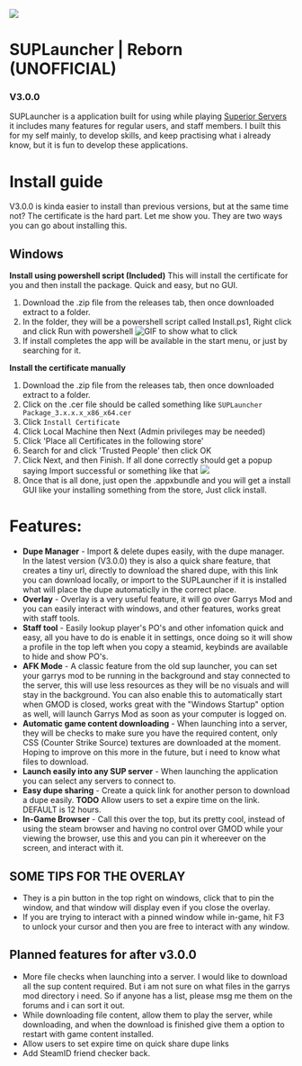 ![](https://superiorservers.co/static/images/site-logo_reduced.png)
# SUPLauncher | Reborn (UNOFFICIAL)
### V3.0.0

SUPLauncher is a application built for using while playing [Superior Servers](https://superiorservers.co) it includes many features for regular users, and staff members. I built this for my self mainly, to develop skills, and keep practising what i already know, but it is fun to develop these applications.

# Install guide
V3.0.0 is kinda easier to install than previous versions, but at the same time not? The certificate is the hard part. Let me show you.
They are two ways you can go about installing this.

## Windows

**Install using powershell script (Included)**
This will install the certificate for you and then install the package. Quick and easy, but no GUI.

1. Download the .zip file from the releases tab, then once downloaded extract to a folder.
2. In the folder, they will be a powershell script called Install.ps1, Right click and click Run with powershell
   ![GIF to show what to click](https://i.imgur.com/yMQn5Po.gif)
3. If install completes the app will be available in the start menu, or just by searching for it.

**Install the certificate manually**
1. Download the .zip file from the releases tab, then once downloaded extract to a folder.
2. Click on the .cer file should be called something like `SUPLauncher Package_3.x.x.x_x86_x64.cer`
3. Click `Install Certificate`
4. Click Local Machine then Next (Admin privileges may be needed)
5. Click 'Place all Certificates in the following store'
6. Search for and click 'Trusted People' then click OK
7. Click Next, and then Finish. If all done correctly should get a popup saying Import successful or something like that
![](https://i.imgur.com/KYe9LZD.gif)
8. Once that is all done, just open the .appxbundle and you will get a install GUI like your installing something from the store, Just click install.

# Features:
* **Dupe Manager** - Import & delete dupes easily, with the dupe manager. In the latest version (V3.0.0) they is also a quick share feature, that creates a tiny url, directly to download the shared dupe, with this link you can download locally, or import to the SUPLauncher if it is installed what will place the dupe automaticlly in the correct place.
* **Overlay** - Overlay is a very useful feature, it will go over Garrys Mod and you can easily interact with windows, and other features, works great with staff tools.
* **Staff tool** - Easily lookup player's PO's and other infomation quick and easy, all you have to do is enable it in settings, once doing so it will show a profile in the top left when you copy a steamid, keybinds are available to hide and show PO's.
* **AFK Mode** - A classic feature from the old sup launcher, you can set your garrys mod to be running in the background and stay connected to the server, this will use less resources as they will be no visuals and will stay in the background. You can also enable this to automatically start when GMOD is closed, works great with the "Windows Startup" option as well, will launch Garrys Mod as soon as your computer is logged on.
* **Automatic game content downloading** - When launching into a server, they will be checks to make sure you have the required content, only CSS (Counter Strike Source) textures are downloaded at the moment. Hoping to improve on this more in the future, but i need to know what files to download.
* **Launch easily into any SUP server** - When launching the application you can select any servers to connect to.
* **Easy dupe sharing** - Create a quick link for another person to download a dupe easily. **TODO** Allow users to set a expire time on the link. DEFAULT is 12 hours.
* **In-Game Browser** - Call this over the top, but its pretty cool, instead of using the steam browser and having no control over GMOD while your viewing the browser, use this and you can pin it whereever on the screen, and interact with it.

## SOME TIPS FOR THE OVERLAY
* They is a pin button in the top right on windows, click that to pin the window, and that window will display even if you close the overlay.
* If you are trying to interact with a pinned window while in-game, hit F3 to unlock your cursor and then you are free to interact with any window.



## Planned features for after v3.0.0
* More file checks when launching into a server. I would like to download all the sup content required. But i am not sure on what files in the garrys mod directory i need. So if anyone has a list, please msg me them on the forums and i can sort it out.
* While downloading file content, allow them to play the server, while downloading, and when the download is finished give them a option to restart with game content installed.
* Allow users to set expire time on quick share dupe links
* Add SteamID friend checker back.

